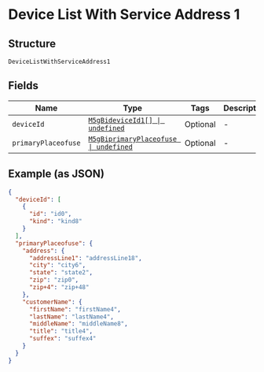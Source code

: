 
# Device List With Service Address 1

## Structure

`DeviceListWithServiceAddress1`

## Fields

| Name | Type | Tags | Description |
|  --- | --- | --- | --- |
| `deviceId` | [`M5gBideviceId1[] \| undefined`](../../doc/models/5g-bidevice-id-1.md) | Optional | - |
| `primaryPlaceofuse` | [`M5gBiprimaryPlaceofuse \| undefined`](../../doc/models/5g-biprimary-placeofuse.md) | Optional | - |

## Example (as JSON)

```json
{
  "deviceId": [
    {
      "id": "id0",
      "kind": "kind8"
    }
  ],
  "primaryPlaceofuse": {
    "address": {
      "addressLine1": "addressLine18",
      "city": "city6",
      "state": "state2",
      "zip": "zip0",
      "zip+4": "zip+48"
    },
    "customerName": {
      "firstName": "firstName4",
      "lastName": "lastName4",
      "middleName": "middleName8",
      "title": "title4",
      "suffex": "suffex4"
    }
  }
}
```

